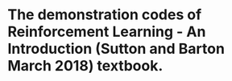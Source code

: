 # The demonstration codes of **Reinforcement Learning - An Introduction** (Sutton and Barton March 2018) textbook.
 
